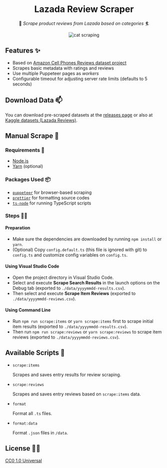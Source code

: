<!-- markdownlint-disable MD033 -->

<div align='center'>

# Lazada Review Scraper

🚀 _Scrape product reviews from Lazada based on categories_ 🏄‍

![cat scraping](https://media2.giphy.com/media/lnCggcJbfrY8E/source.gif)

</div>

## Features ✨

- Based on [Amazon Cell Phones Reviews dataset project](https://github.com/grikomsn/amazon-cell-phones-reviews)
- Scrapes basic metadata with ratings and reviews
- Use multiple Puppeteer pages as _workers_
- Configurable timeout for adjusting server rate limits (defaults to 5 seconds)

## Download Data 📫

You can download pre-scraped datasets at the [releases page](./releases) or also at [Kaggle datasets (Lazada Reviews)](https://kaggle.com/grikomsn/lazada-reviews).

## Manual Scrape 🔧

### Requirements 📃

- [Node.js](https://nodejs.org/en/)
- [Yarn](https://yarnpkg.com/lang/en/) (optional)

### Packages Used 📦

- [`puppeteer`](https://pptr.dev/) for browser-based scraping
- [`prettier`](https://prettier.io/) for formatting source codes
- [`ts-node`](https://github.com/TypeStrong/ts-node) for running TypeScript scripts

### Steps 👨‍🔬

#### Preparation

- Make sure the dependencies are downloaded by running `npm install` or `yarn`.
- (Optional) Copy `config.default.ts` (this file is ignored with git) to `config.ts` and customize config variables on `config.ts`.

#### Using Visual Studio Code

- Open the project directory in Visual Studio Code.
- Select and execute **Scrape Search Results** in the launch options on the Debug tab (exported to `./data/yyyymmdd-results.csv`).
- Then select and execute **Scrape Item Reviews** (exported to `./data/yyyymmdd-reviews.csv`).

#### Using Command Line

- Run `npm run scrape:items` or `yarn scrape:items` first to scrape initial item results (exported to `./data/yyyymmdd-results.csv`).
- Then run `npm run scrape:reviews` or `yarn scrape:reviews` to scrape item reviews (exported to `./data/yyyymmdd-reviews.csv`).

## Available Scripts 📝

- `scrape:items`

  Scrapes and saves entry results for review scraping.

- `scrape:reviews`

  Scrapes and saves entry reviews based on `scrape:items` data.

- `format`

  Format all `.ts` files.

- `format:data`

  Format `.json` files in `/data`.

## License 👮‍♂️

[CC0 1.0 Universal](./LICENSE)
